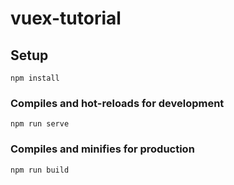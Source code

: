 # vuex-tutorial

## Setup
```
npm install
```

### Compiles and hot-reloads for development
```
npm run serve
```

### Compiles and minifies for production
```
npm run build
```